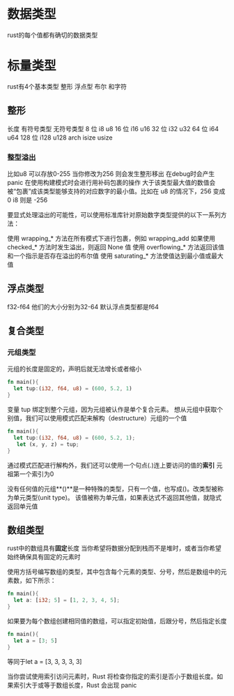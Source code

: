 # 数据类型
rust的每个值都有确切的数据类型

# 标量类型
rust有4个基本类型 整形 浮点型 布尔 和字符
## 整形
长度	有符号类型	无符号类型
8 位	  i8	        u8
16 位	  i16	        u16
32 位	  i32	        u32
64 位	  i64	        u64
128 位	i128	      u128
arch	  isize	      usize

### 整型溢出
比如u8 可以存放0-255 当你修改为256 则会发生整形移出 在debug时会产生panic 在使用构建模式时会进行用补码包裹的操作 大于该类型最大值的数值会被“包裹”成该类型能够支持的对应数字的最小值。比如在 u8 的情况下，256 变成 0 i8 则是 -256


要显式处理溢出的可能性，可以使用标准库针对原始数字类型提供的以下一系列方法：

使用 wrapping_* 方法在所有模式下进行包裹，例如 wrapping_add
如果使用 checked_* 方法时发生溢出，则返回 None 值
使用 overflowing_* 方法返回该值和一个指示是否存在溢出的布尔值
使用 saturating_* 方法使值达到最小值或最大值

## 浮点类型
f32-f64 他们的大小分别为32-64 默认浮点类型都是f64

## 复合类型
### 元组类型
元组的长度是固定的，声明后就无法增长或者缩小
```rust
fn main(){
  let tup:(i32, f64, u8) = (600, 5.2, 1)
}
```
变量 tup 绑定到整个元组，因为元组被认作是单个复合元素。 想从元组中获取个别值，我们可以使用模式匹配来解构（destructure）元组的一个值
```rust
fn main(){
  let tup:(i32, f64, u8) = (600, 5.2, 1);
   let (x, y, z) = tup;
}
```

通过模式匹配进行解构外，我们还可以使用一个句点(.)连上要访问的值的**索引**
元祖第一个索引为0

没有任何值的元组**()**是一种特殊的类型，只有一个值，也写成()。改类型被称为单元类型(unit type)。 该值被称为单元值，如果表达式不返回其他值，就隐式返回单元值

## 数组类型
rust中的数组具有**固定**长度
当你希望将数据分配到栈而不是堆时，或者当你希望始终确保具有固定的元素时

使用方括号编写数组的类型，其中包含每个元素的类型、分号，然后是数组中的元素数，如下所示：
```rust
fn main(){
  let a: [i32; 5] = [1, 2, 3, 4, 5];
}
```

如果要为每个数组创建相同值的数组，可以指定初始值，后跟分号，然后指定长度
```rust
fn main(){
  let a = [3; 5]
}
```
等同于let a = [3, 3, 3, 3, 3]

当你尝试使用索引访问元素时，Rust 将检查你指定的索引是否小于数组长度。如果索引大于或等于数组长度，Rust 会出现 panic
